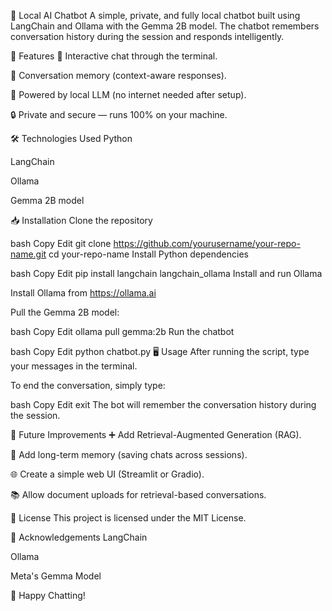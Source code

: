 🤖 Local AI Chatbot
A simple, private, and fully local chatbot built using LangChain and Ollama with the Gemma 2B model.
The chatbot remembers conversation history during the session and responds intelligently.

📂 Features
💬 Interactive chat through the terminal.

🧠 Conversation memory (context-aware responses).

🚀 Powered by local LLM (no internet needed after setup).

🔒 Private and secure — runs 100% on your machine.

🛠️ Technologies Used
Python

LangChain

Ollama

Gemma 2B model

📥 Installation
Clone the repository

bash
Copy
Edit
git clone https://github.com/yourusername/your-repo-name.git
cd your-repo-name
Install Python dependencies

bash
Copy
Edit
pip install langchain langchain_ollama
Install and run Ollama

Install Ollama from https://ollama.ai

Pull the Gemma 2B model:

bash
Copy
Edit
ollama pull gemma:2b
Run the chatbot

bash
Copy
Edit
python chatbot.py
🖥️ Usage
After running the script, type your messages in the terminal.

To end the conversation, simply type:

bash
Copy
Edit
exit
The bot will remember the conversation history during the session.

🧩 Future Improvements
➕ Add Retrieval-Augmented Generation (RAG).

💾 Add long-term memory (saving chats across sessions).

🌐 Create a simple web UI (Streamlit or Gradio).

📚 Allow document uploads for retrieval-based conversations.

📄 License
This project is licensed under the MIT License.

🙌 Acknowledgements
LangChain

Ollama

Meta's Gemma Model

🚀 Happy Chatting!
